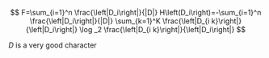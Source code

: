 $$ F=\sum_{i=1}^n \frac{\left|D_i\right|}{|D|} H\left(D_i\right)=-\sum_{i=1}^n \frac{\left|D_i\right|}{|D|} \sum_{k=1}^K \frac{\left|D_{i k}\right|}{\left|D_i\right|} \log _2 \frac{\left|D_{i k}\right|}{\left|D_i\right|} $$

$D$ is a very good character

